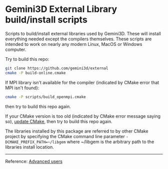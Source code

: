 # Gemini3D External Library build/install scripts

Scripts to build/install external libraries used by Gemini3D.
These will install everything needed except the compilers themselves.
These scripts are intended to work on nearly any modern Linux, MacOS or Windows computer.

Try to build this repo:

```sh
git clone https://github.com/gemini3d/external
cmake -P build-online.cmake
```

If MPI library isn't available for the compiler (indicated by CMake error that MPI isn't found):

```sh
cmake -P scripts/build_openmpi.cmake
```

then try to build this repo again.

If your CMake version is too old (indicated by CMake error message saying so), [update CMake](./Readme_cmake.md), then try to build this repo again.

The libraries installed by this package are referred to by other CMake project by specifying the CMake command line parameter `-DCMAKE_PREFIX_PATH=~/libgem` where ~/libgem is the arbitrary path to the libraries install location.

---

Reference: [Advanced users](./Readme_dev.md)
